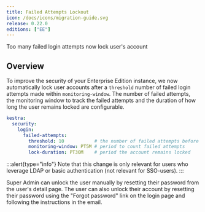 ```yaml
---
title: Failed Attempts Lockout
icon: /docs/icons/migration-guide.svg
release: 0.22.0
editions: ["EE"]
---
```


Too many failed login attempts now lock user's account

## Overview

To improve the security of your Enterprise Edition instance, we now automatically lock user accounts after a `threshold` number of failed login attempts made within `monitoring-window`. The number of failed attempts, the monitoring window to track the failed attempts and the duration of how long the user remains locked are configurable.

```yaml
kestra:
  security:
    login:
      failed-attempts:
        threshold: 10           # the number of failed attempts before lockout
        monitoring-window: PT5M # period to count failed attempts
        lock-duration: PT30M    # period the account remains locked
```

:::alert{type="info"}
Note that this change is only relevant for users who leverage LDAP or basic authentication (not relevant for SSO-users).
:::

Super Admin can unlock the user manually by resetting their password from the user's detail page. The user can also unlock their account by resetting their password using the "Forgot password" link on the login page and following the instructions in the email.
